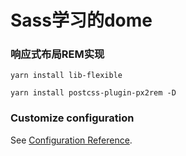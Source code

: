 # Sass学习的dome

### 响应式布局REM实现
```
yarn install lib-flexible
```
```
yarn install postcss-plugin-px2rem -D
```
### Customize configuration
See [Configuration Reference](https://cli.vuejs.org/config/).
